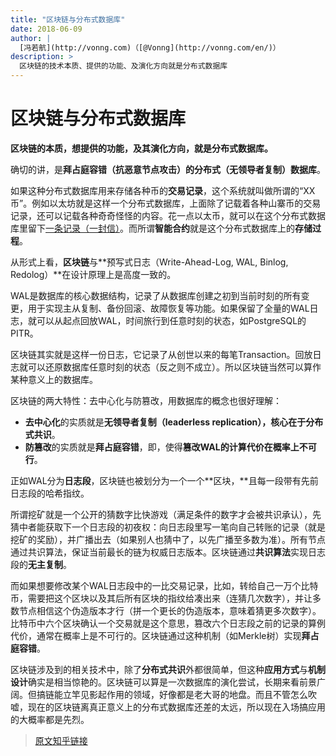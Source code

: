 ```yaml
---
title: "区块链与分布式数据库"
date: 2018-06-09
author: |
  [冯若航](http://vonng.com)（[@Vonng](http://vonng.com/en/)）
description: >
  区块链的技术本质、提供的功能、及演化方向就是分布式数据库
---
```


# 区块链与分布式数据库

**区块链的本质，想提供的功能，及其演化方向，就是分布式数据库。**

确切的讲，是**拜占庭容错（抗恶意节点攻击）的分布式（无领导者复制）数据库**。

如果这种分布式数据库用来存储各种币的**交易记录**，这个系统就叫做所谓的“XX币”。例如以太坊就是这样一个分布式数据库，上面除了记载着各种山寨币的交易记录，还可以记载各种奇奇怪怪的内容。花一点以太币，就可以在这个分布式数据库里留下[一条记录（一封信）](http://link.zhihu.com/?target=https%3A//etherscan.io/tx/0x2d6a7b0f6adeff38423d4c62cd8b6ccb708ddad85da5d3d06756ad4d8a04a6a2)。而所谓**智能合约**就是这个分布式数据库上的**存储过程**。

从形式上看，**区块链**与**预写式日志（Write-Ahead-Log, WAL, Binlog, Redolog）**在设计原理上是高度一致的。

WAL是数据库的核心数据结构，记录了从数据库创建之初到当前时刻的所有变更，用于实现主从复制、备份回滚、故障恢复等功能。如果保留了全量的WAL日志，就可以从起点回放WAL，时间旅行到任意时刻的状态，如PostgreSQL的PITR。

区块链其实就是这样一份日志，它记录了从创世以来的每笔Transaction。回放日志就可以还原数据库任意时刻的状态（反之则不成立）。所以区块链当然可以算作某种意义上的数据库。

区块链的两大特性：去中心化与防篡改，用数据库的概念也很好理解：

- **去中心化**的实质就是**无领导者复制（leaderless replication），**核心在于**分布式共识**。
- **防篡改**的实质就是**拜占庭容错**，即，使得**篡改WAL的计算代价在概率上不可行**。

正如WAL分为**日志段**，区块链也被划分为一个一个**区块，**且每一段带有先前日志段的哈希指纹。

所谓挖矿就是一个公开的猜数字比快游戏（满足条件的数字才会被共识承认），先猜中者能获取下一个日志段的初夜权：向日志段里写一笔向自己转账的记录（就是挖矿的奖励），并广播出去（如果别人也猜中了，以先广播至多数为准）。所有节点通过共识算法，保证当前最长的链为权威日志版本。区块链通过**共识算法**实现日志段的**无主复制**。

而如果想要修改某个WAL日志段中的一比交易记录，比如，转给自己一万个比特币，需要把这个区块以及其后所有区块的指纹给凑出来（连猜几次数字），并让多数节点相信这个伪造版本才行（拼一个更长的伪造版本，意味着猜更多次数字）。比特币中六个区块确认一个交易就是这个意思，篡改六个日志段之前的记录的算例代价，通常在概率上是不可行的。区块链通过这种机制（如Merkle树）实现**拜占庭容错**。

区块链涉及到的相关技术中，除了**分布式共识**外都很简单，但这种**应用方式**与**机制设计**确实是相当惊艳的。区块链可以算是一次数据库的演化尝试，长期来看前景广阔。但搞链能立竿见影起作用的领域，好像都是老大哥的地盘。而且不管怎么吹嘘，现在的区块链离真正意义上的分布式数据库还差的太远，所以现在入场搞应用的大概率都是先烈。



> [原文知乎链接](https://www.zhihu.com/question/275845393/answer/386816571)

